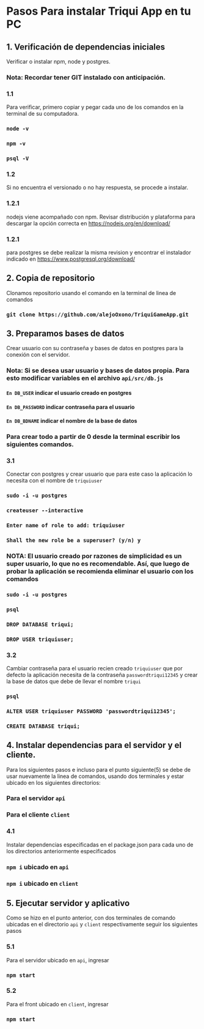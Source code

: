 # Pasos Para instalar Triqui App en tu PC


## 1. Verificación de dependencias iniciales
Verificar o instalar npm, node y postgres. 
### Nota: Recordar tener GIT instalado con anticipación.

### 1.1 
Para verificar, primero copiar y pegar cada uno de los comandos en la terminal de su computadora.

### `node -v`
### `npm -v`
### `psql -V`

### 1.2 
Si no encuentra el versionado o no hay respuesta, se procede a instalar.

### 1.2.1
nodejs viene acompañado con npm. Revisar distribución y plataforma para descargar la opción correcta en https://nodejs.org/en/download/

### 1.2.1 
para postgres se debe realizar la misma revision y encontrar el instalador indicado en https://www.postgresql.org/download/


## 2. Copia de repositorio
Clonamos repositorio usando el comando en la terminal de linea de comandos
### `git clone https://github.com/alejoOxono/TriquiGameApp.git`


## 3. Preparamos bases de datos
Crear usuario con su contraseña y bases de datos en postgres para la conexión con el servidor.

### Nota: Si se desea usar usuario y bases de datos propia. Para esto modificar variables en el archivo `api/src/db.js`
#### `En DB_USER`  indicar el usuario creado en postgres
#### `En DB_PASSWORD`  indicar contraseña para el usuario
#### `En DB_BDNAME` indicar el nombre de la base de datos

### Para crear todo a partir de 0 desde la terminal escribir los siguientes comandos.

### 3.1
Conectar con postgres y crear usuario que para este caso la aplicación lo necesita con el nombre de `triquiuser`

### `sudo -i -u postgres`
### `createuser --interactive`
### `Enter name of role to add: triquiuser`
### `Shall the new role be a superuser? (y/n) y`
### NOTA: El usuario creado por razones de simplicidad es un super usuario, lo que no es recomendable. Así, que luego de probar la aplicación se recomienda eliminar el usuario con los comandos
### `sudo -i -u postgres`
### `psql`
### `DROP DATABASE triqui;`
### `DROP USER triquiuser;`

### 3.2
Cambiar contraseña para el usuario recien creado `triquiuser` que por defecto la aplicación necesita de la contraseña `passwordtriqui12345` y crear la base de datos que debe de llevar el nombre `triqui`

### `psql`
### `ALTER USER triquiuser PASSWORD 'passwordtriqui12345';`
### `CREATE DATABASE triqui;`


## 4. Instalar dependencias para el servidor y el cliente.
Para los siguientes pasos e incluso para el punto siguiente(5) se debe de usar nuevamente la linea de comandos, usando dos terminales y estar ubicado en los siguientes directorios:

### Para el servidor `api`
### Para el cliente `client`

### 4.1
Instalar dependencias especificadas en el package.json para cada uno de los directorios anteriormente especificados
### `npm i` ubicado en `api`
### `npm i` ubicado en `client`

## 5. Ejecutar servidor y aplicativo
Como se hizo en el punto anterior, con dos terminales de comando ubicadas en el directorio `api` y `client` respectivamente seguir los siguientes pasos

### 5.1
Para el servidor ubicado en `api`, ingresar
### `npm start`

### 5.2
Para el front ubicado en `client`, ingresar
### `npm start`